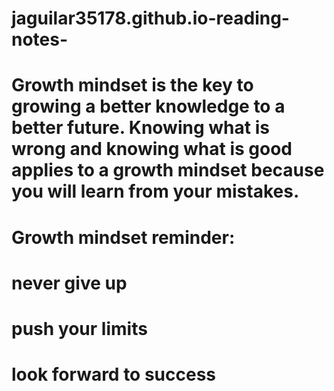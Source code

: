 # jaguilar35178.github.io-reading-notes-
# Growth mindset is the key to growing a better knowledge to a better future. Knowing what is wrong and knowing what is good applies to a growth mindset because you will learn from your mistakes. 
# Growth mindset reminder:
 # never give up
 # push your limits
 # look forward to success

